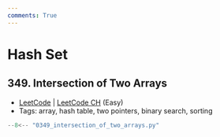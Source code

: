 ```yaml
---
comments: True
---
```


# Hash Set

## 349. Intersection of Two Arrays

-   [LeetCode](https://leetcode.com/problems/intersection-of-two-arrays/) | [LeetCode CH](https://leetcode.cn/problems/intersection-of-two-arrays/) (Easy)
-   Tags: array, hash table, two pointers, binary search, sorting

```python title="349. Intersection of Two Arrays"
--8<-- "0349_intersection_of_two_arrays.py"
```
